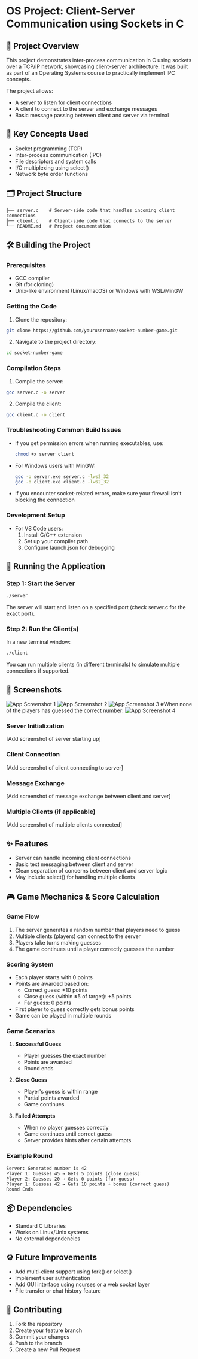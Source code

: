 # OS Project: Client-Server Communication using Sockets in C

## 📌 Project Overview
This project demonstrates inter-process communication in C using sockets over a TCP/IP network, showcasing client-server architecture. It was built as part of an Operating Systems course to practically implement IPC concepts.

The project allows:
- A server to listen for client connections
- A client to connect to the server and exchange messages
- Basic message passing between client and server via terminal

## 🧠 Key Concepts Used
- Socket programming (TCP)
- Inter-process communication (IPC)
- File descriptors and system calls
- I/O multiplexing using select()
- Network byte order functions

## 🗂️ Project Structure
```
├── server.c    # Server-side code that handles incoming client connections
├── client.c    # Client-side code that connects to the server
└── README.md   # Project documentation
```

## 🛠️ Building the Project

### Prerequisites
- GCC compiler
- Git (for cloning)
- Unix-like environment (Linux/macOS) or Windows with WSL/MinGW

### Getting the Code
1. Clone the repository:
```bash
git clone https://github.com/yourusername/socket-number-game.git
```

2. Navigate to the project directory:
```bash
cd socket-number-game
```

### Compilation Steps

1. Compile the server:
```bash
gcc server.c -o server
```

2. Compile the client:
```bash
gcc client.c -o client
```

### Troubleshooting Common Build Issues
- If you get permission errors when running executables, use:
  ```bash
  chmod +x server client
  ```
- For Windows users with MinGW:
  ```bash
  gcc -o server.exe server.c -lws2_32
  gcc -o client.exe client.c -lws2_32
  ```
- If you encounter socket-related errors, make sure your firewall isn't blocking the connection

### Development Setup
- For VS Code users:
  1. Install C/C++ extension
  2. Set up your compiler path
  3. Configure launch.json for debugging

## 🚀 Running the Application

### Step 1: Start the Server
```bash
./server
```
The server will start and listen on a specified port (check server.c for the exact port).

### Step 2: Run the Client(s)
In a new terminal window:
```bash
./client
```
You can run multiple clients (in different terminals) to simulate multiple connections if supported.

## 📸 Screenshots

<img src="./screenshots/Picture1.png" alt="App Screenshot 1"/>
<img src="./screenshots/Picture2.png" alt="App Screenshot 2"/>
<img src="./screenshots/Picture3.png" alt="App Screenshot 3"/>
#When none of the players has guessed the correct number:
<img src="./screenshots/Picture4.png" alt="App Screenshot 4"/>


### Server Initialization
[Add screenshot of server starting up]

### Client Connection
[Add screenshot of client connecting to server]

### Message Exchange
[Add screenshot of message exchange between client and server]

### Multiple Clients (if applicable)
[Add screenshot of multiple clients connected]

## ✨ Features
- Server can handle incoming client connections
- Basic text messaging between client and server
- Clean separation of concerns between client and server logic
- May include select() for handling multiple clients

## 🎮 Game Mechanics & Score Calculation

### Game Flow
1. The server generates a random number that players need to guess
2. Multiple clients (players) can connect to the server
3. Players take turns making guesses
4. The game continues until a player correctly guesses the number

### Scoring System
- Each player starts with 0 points
- Points are awarded based on:
  - Correct guess: +10 points
  - Close guess (within ±5 of target): +5 points
  - Far guess: 0 points
- First player to guess correctly gets bonus points
- Game can be played in multiple rounds

### Game Scenarios
1. **Successful Guess**
   - Player guesses the exact number
   - Points are awarded
   - Round ends
   
2. **Close Guess**
   - Player's guess is within range
   - Partial points awarded
   - Game continues
   
3. **Failed Attempts**
   - When no player guesses correctly
   - Game continues until correct guess
   - Server provides hints after certain attempts

### Example Round
```
Server: Generated number is 42
Player 1: Guesses 45 → Gets 5 points (close guess)
Player 2: Guesses 20 → Gets 0 points (far guess)
Player 1: Guesses 42 → Gets 10 points + bonus (correct guess)
Round Ends
```

## 📦 Dependencies
- Standard C Libraries
- Works on Linux/Unix systems
- No external dependencies

## ⚙️ Future Improvements
- Add multi-client support using fork() or select()
- Implement user authentication
- Add GUI interface using ncurses or a web socket layer
- File transfer or chat history feature

## 🤝 Contributing
1. Fork the repository
2. Create your feature branch
3. Commit your changes
4. Push to the branch
5. Create a new Pull Request

